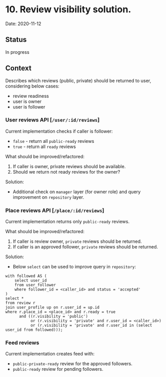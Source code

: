 # 10. Review visibility solution.

Date: 2020-11-12

## Status

In progress

## Context

Describes which reviews (public, private) should be returned to user, considering below cases:
* review readiness
* user is owner
* user is follower

### User reviews API [`/user/:id/reviews`]

Current implementation checks if caller is follower:
* `false` - return all `public-ready` reviews
* `true` - return  all `ready` reviews

What should be improved/refactored:
1. If caller is owner, private reviews should be available.
2. Should we return not ready reviews for the owner?

Solution:
* Additional check on `manager` layer (for owner role) and query improvement on `repository` layer.

### Place reviews API [`/place/:id/reviews`]

Current implementation returns only `public-ready` reviews.

What should be improved/refactored:
1. If caller is review owner, `private` reviews should be returned.
2. If caller is an approved follower, `private` reviews should be returned.

Solution:
* Below `select` can be used to improve query in `repository`:
```postgresql
with followed AS (
    select user_id
    from user_follower
    where follower_id = <caller_id> and status = 'accepted'
)
select *
from review r
join user_profile up on r.user_id = up.id
where r.place_id = <place_id> and r.ready = true
      and ((r.visibility = 'public')
           or (r.visibility = 'private' and r.user_id = <caller_id>)
           or (r.visibility = 'private' and r.user_id in (select user_id from followed)));
```

### Feed reviews

Current implementation creates feed with:
* `public-private-ready` review for the approved followers.
* `public-ready` review for pending followers.
